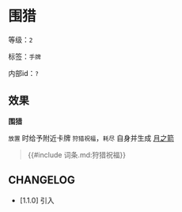 # 围猎

等级：`2`

标签：`手牌`

内部id：`?`

## 效果

**围猎**

`放置` 时给予附近卡牌 `狩猎祝福`，`耗尽` 自身并生成 [月之箭](月之箭.md)

<blockquote>
{{#include 词条.md:狩猎祝福}}
</blockquote>

## CHANGELOG

- [1.1.0] 引入
